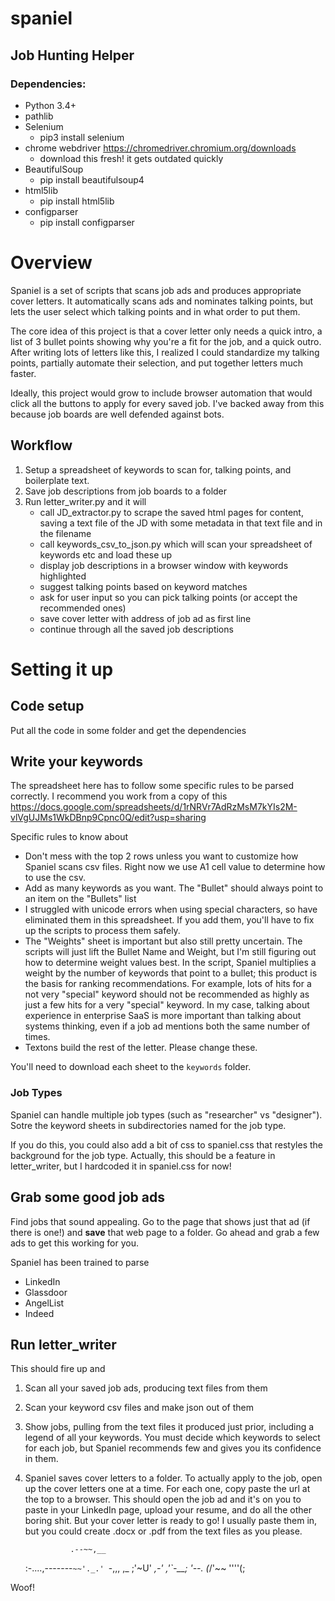 # spaniel
## Job Hunting Helper

### Dependencies:
- Python 3.4+
- pathlib
- Selenium
    - pip3 install selenium
- chrome webdriver https://chromedriver.chromium.org/downloads
    - download this fresh! it gets outdated quickly
- BeautifulSoup
    - pip install beautifulsoup4
- html5lib
  - pip install html5lib
- configparser
  - pip install configparser

# Overview
Spaniel is a set of scripts that scans job ads and produces appropriate cover letters. It automatically scans ads and nominates talking points, but lets the user select which talking points and in what order to put them.

The core idea of this project is that a cover letter only needs a quick intro, a list of 3 bullet points showing why you're a fit for the job, and a quick outro. After writing lots of letters like this, I realized I could standardize my talking points, partially automate their selection, and put together letters much faster.

Ideally, this project would grow to include browser automation that would click all the buttons to apply for every saved job. I've backed away from this because job boards are well defended against bots.

## Workflow

1. Setup a spreadsheet of keywords to scan for, talking points, and boilerplate text.
2. Save job descriptions from job boards to a folder
3. Run letter_writer.py and it will
    * call JD_extractor.py to scrape the saved html pages for content, saving a text file of the JD with some metadata in that text file and in the filename
    * call keywords_csv_to_json.py which will scan your spreadsheet of keywords etc and load these up
    * display job descriptions in a browser window with keywords highlighted
    * suggest talking points based on keyword matches
    * ask for user input so you can pick talking points (or accept the recommended ones)
    * save cover letter with address of job ad as first line
    * continue through all the saved job descriptions

# Setting it up
## Code setup
Put all the code in some folder and get the dependencies

## Write your keywords
The spreadsheet here has to follow some specific rules to be parsed correctly.
I recommend you work from a copy of this
https://docs.google.com/spreadsheets/d/1rNRVr7AdRzMsM7kYIs2M-vlVgUJMs1WkDBnp9Cpnc0Q/edit?usp=sharing

Specific rules to know about
* Don't mess with the top 2 rows unless you want to customize how Spaniel scans csv files. Right now we use A1 cell value to determine how to use the csv.
* Add as many keywords as you want. The "Bullet" should always point to an item on the "Bullets" list
* I struggled with unicode errors when using special characters, so have eliminated them in this spreadsheet. If you add them, you'll have to fix up the scripts to process them safely.
* The "Weights" sheet is important but also still pretty uncertain. The scripts will just lift the Bullet Name and Weight, but I'm still figuring out how to determine weight values best. In the script, Spaniel multiplies a weight by the number of keywords that point to a bullet; this product is the basis for ranking recommendations. For example, lots of hits for a not very "special" keyword should not be recommended as highly as just a few hits for a very "special" keyword. In my case, talking about experience in enterprise SaaS is more important than talking about systems thinking, even if a job ad mentions both the same number of times.
* Textons build the rest of the letter. Please change these.

You'll need to download each sheet to the `keywords` folder.

### Job Types
Spaniel can handle multiple job types (such as "researcher" vs "designer"). Sotre the keyword sheets in subdirectories named for the job type.

If you do this, you could also add a bit of css to spaniel.css that restyles the background for the job type. Actually, this should be a feature in letter_writer, but I hardcoded it in spaniel.css for now!


## Grab some good job ads
Find jobs that sound appealing. Go to the page that shows just that ad (if there is one!) and **save** that web page to a folder. Go ahead and grab a few ads to get this working for you.

Spaniel has been trained to parse
* LinkedIn
* Glassdoor
* AngelList
* Indeed

## Run letter_writer
This should fire up and
1. Scan all your saved job ads, producing text files from them
2. Scan your keyword csv files and make json out of them
3. Show jobs, pulling from the text files it produced just prior, including a legend of all your keywords. You must decide which keywords to select for each job, but Spaniel recommends few and gives you its confidence in them.
4. Spaniel saves cover letters to a folder. To actually apply to the job, open up the cover letters one at a time. For each one, copy paste the url at the top to a browser. This should open the job ad and it's on you to paste in your LinkedIn page, upload your resume, and do all the other boring shit. But your cover letter is ready to go! I usually paste them in, but you could create .docx or .pdf from the text files as you please.

                 .--~~,__
    :-....,-------`~~'._.'
     `-,,,  ,_      ;'~U'
      _,-' ,'`-__; '--.
     (_/'~~      ''''(;

Woof!
